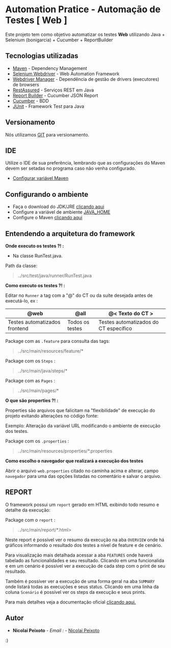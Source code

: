 # Automation Pratice - Automação de Testes [ Web ]

Este projeto tem como objetivo automatizar os testes **Web** utilizando Java + Selenium (bonigarcia) + Cucumber + ReportBuilder

## Tecnologias utilizadas

* [Maven](https://maven.apache.org/) - Dependency Management
* [Selenium Webdriver](https://www.seleniumhq.org/projects/webdriver/) - Web Automation Framework
* [Webdriver Manager](https://github.com/bonigarcia/webdrivermanager) - Dependência de gestão de drivers (executores) de browsers
* [RestAssured](http://rest-assured.io/) - Serviços REST em Java
* [Report Builder](https://github.com/rajatthareja/ReportBuilder/) - Cucumber JSON Report
* [Cucumber](https://cucumber.io/) - BDD
* [JUnit](https://junit.org/junit5) - Framework Test para Java

## Versionamento

Nós utilizamos [GIT](https://git-scm.com/) para versionamento.  

## IDE

Utilize o IDE de sua preferência, lembrando que as configurações do Maven devem ser setadas no programa caso não venha configurado.
 * [Configurar variável Maven](http://www.matera.com/blog/post/tutorial-instalacao-apache-maven-configuracao-eclipse)


## Configurando o ambiente

 * Faça o download do JDK/JRE [clicando aqui](https://www.oracle.com/technetwork/pt/java/javase/downloads/jdk8-downloads-2133151.html)
 * Configure a variável de ambiente  [JAVA_HOME](https://www.devmedia.com.br/preparacao-do-ambiente-para-desenvolvimento-em-java/25188)
 * Configure o Maven [clicando aqui](http://luizricardo.org/2014/06/instalando-configurando-e-usando-o-maven-para-gerenciar-suas-dependencias-e-seus-projetos-java/)
## Entendendo a arquitetura do framework

**Onde executo os testes ?! :**
 
 * Na classe RunTest.java.

Path da classe:
> ../src/test/java/runner/RunTest.java

**Como executo os testes ?! :** 

Editar no `Runner` a tag com a "@" do CT ou da suíte desejada antes de executá-lo, ex :


| **@web**              |            **@all**             | **@< Texto do CT >** |
|                     ---|                          ---| ---|
|  Testes automatizados frontend    |   Todos os testes   | Testes automatizados do CT específico | 


Package com as `.feature` para consulta das tags:
> ../src/main/resources/feature/*

Package com os `Steps` :
> ../src/main/java/steps/*

Package com as `Pages` :
> ../src/main/pages/*

**O que são properties ?! :** 

Properties são arquivos que falicitam na "flexibilidade" de execução do projeto evitando alterações no código fonte:

Exemplo: Alteração da variável URL modificando o ambiente de execução dos testes.

Package com os `.properties` :
> ../src/main/resources/properties/*.properties

**Como escolho o navegador que realizará a execução dos testes**

Abrir o arquivo `web.properties` citado no caminha acima e alterar, campo `navegador` para uma das opções listadas no comentário e salvar o arquivo.

## REPORT

O framework possui um `report` gerado em HTML exibindo todo resumo e detalhe da execução:

Package com o `report` :
>../src/main/report/*.html>

Neste report é possível ver o resumo da execução na aba `OVERVIEW` onde há gráficos informando o resultado dos testes a nível de feature e de cenário.

Para visualização mais detalhada acessar a aba `FEATURES` onde haverá tabelado as funcionalidades e seu resultado. Clicando em uma funcionalida e em um cenário é possível ver a execução de cada step com o print de seu resultado.

Também é possíver ver a execução de uma forma geral na aba `SUMMARY` onde listará todas as execuções e seus status. Clicando em uma linha da coluna `Scenário` é possível ver os steps da execução e seus prints.

Para mais detalhes veja a documentação oficial [clicando aqui.](https://reportbuilderjava.rajatthareja.com/)

## Autor

* **Nicolai Peixoto** - *Email :* - [Nicolai Peixoto](nicolai_nascimento@hotmail.com)

:)
